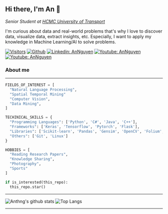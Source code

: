 ## Hi there, I'm An 👋
*Senior Student at [HCMC University of Transport](https://ut.edu.vn/en/)*

I'm curious about data and real-world problems that's why I love to discover data, visualize data, extract insights, etc. Especially, I want to apply my knowledge in Machine Learning/AI to solve problems.

[![Visitors](https://visitor-badge.glitch.me/badge?page_id=anthng.visitor-badge)](https://github.com/anthng) [![Github](https://img.shields.io/badge/-Github-181717?style=flat-square&logo=GitHub&logoColor=white)](https://github.com/anthng/repositories) [![Linkedin: AnNguyen](https://img.shields.io/badge/-anthng-blue?style=flat-square&logo=Linkedin&logoColor=white&link=https://www.linkedin.com/in/anthng/)](https://www.linkedin.com/in/anthng/) [![Youtube: AnNguyen](https://img.shields.io/static/v1?label=anthng&message=youtube&color=critical)](https://www.youtube.com/channel/UCtsWad9VKFdDjVP1o3xfVSQ) [![Youtube: AnNguyen](https://img.shields.io/static/v1?label=anthng&message=personal&color=green)](https://anthng.github.io/)

### About me
----
```python
FIELDS_OF_INTEREST = [
  "Natural Language Processing",
  "Spatial Temporal Mining"
  "Computer Vision",
  "Data Mining",
]

TECHINICAL_SKILLS = {
  "Programming Languages": ['Python', 'C#', 'Java', 'C++'],
  "Frameworks": ['Keras', 'Tensorflow', 'Pytorch', 'Flask'],
  "Libraries": ['Scikit-learn', 'Pandas', 'Gensim', 'OpenCV', 'Folium', 'Matplotlib'],
  "Others": ['Git', 'Linux']
}

HOBBIES = [
  "Reading Research Papers",
  "Knowledge Sharing",
  "Photography",
  "Sports"
]

if is_interested(this_repo):
  this_repo.star()
```
----

![Anthng's github stats](https://github-readme-stats.vercel.app/api?username=anthng&show_icons=true&hide_border=true)
![Top Langs](https://github-readme-stats.vercel.app/api/top-langs/?username=anthng&langs_count=5&layout=compact&hide=jupyter%20notebook)
<!--![Top Langs](https://github-readme-stats.vercel.app/api/top-langs/?username=anthng&hide=PHP,jupyter%20notebook,html,css,javascript)-->

----
